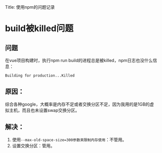 Title: 使用npm的问题记录



# build被killed问题

## 问题

在vue项目构建时，执行npm run build的进程总是被killed，npm日志也没什么信息：

```
Building for production...Killed

```



## 原因：

综合各种google，大概率是内存不足或者交换分区不足，因为我用的是1GB的虚拟主机，而且也未设置swap交换分区。

## 解决：

1. 使用`--max-old-space-size=300参数来限制内存使用`：不管用。
2. 设置交换分区：管用。